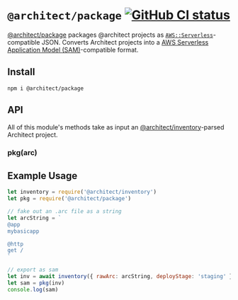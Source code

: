 # `@architect/package` [![GitHub CI status](https://github.com/architect/package/workflows/Node%20CI/badge.svg)](https://github.com/architect/package/actions?query=workflow%3A%22Node+CI%22)
<!-- [![codecov](https://codecov.io/gh/architect/package/branch/master/graph/badge.svg)](https://codecov.io/gh/architect/package) -->

[@architect/package][npm] packages @architect projects as [`AWS::Serverless`][sam]-compatible JSON. Converts Architect projects into a [AWS Serverless Application Model (SAM)][sam]-compatible format.

## Install

    npm i @architect/package

## API

All of this module's methods take as input an [@architect/inventory][inventory]-parsed Architect project.

### pkg(arc)

## Example Usage

```javascript
let inventory = require('@architect/inventory')
let pkg = require('@architect/package')

// fake out an .arc file as a string
let arcString = `
@app
mybasicapp

@http
get /
`

// export as sam
let inv = await inventory({ rawArc: arcString, deployStage: 'staging' })
let sam = pkg(inv)
console.log(sam)
```

[npm]: https://www.npmjs.com/package/@architect/package
[inventory]: https://www.npmjs.com/package/@architect/inventory
[sam]: https://docs.aws.amazon.com/serverless-application-model/latest/developerguide/serverless-sam-template.html
